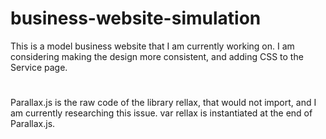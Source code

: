 # business-website-simulation
This is a model business website that I am currently working on. I am considering making the design more consistent, and adding CSS to the Service page. 
#
Parallax.js is the raw code of the library rellax, that would not import, and I am currently researching this issue. var rellax is instantiated at the end of Parallax.js. 
